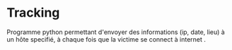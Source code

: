 # Tracking

Programme python permettant d'envoyer des informations (ip, date, lieu) 
à un hôte specifié, à chaque fois que la victime se connect à internet .
